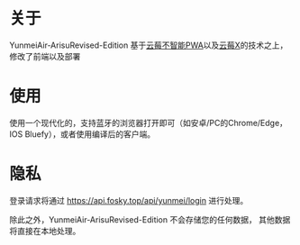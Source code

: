 # 关于

YunmeiAir-ArisuRevised-Edition 基于[云莓不智能PWA](https://github.com/zxy19/yunmei_unintelligent_pwa)以及[云莓X](https://github.com/FoskyM/YunmeiX)的技术之上，修改了前端以及部署


# 使用

使用一个现代化的，支持蓝牙的浏览器打开即可（如安卓/PC的Chrome/Edge，IOS Bluefy），或者使用编译后的客户端。

# 隐私

登录请求将通过 https://api.fosky.top/api/yunmei/login 进行处理。

除此之外，YunmeiAir-ArisuRevised-Edition 不会存储您的任何数据， 其他数据将直接在本地处理。
